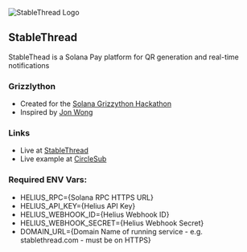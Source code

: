 ![StableThread Logo](https://stablethread.com/images/stablethread.png)

## StableThread

StableThead is a Solana Pay platform for QR generation and real-time notifications

### Grizzlython
* Created for the [Solana Grizzython Hackathon](https://solana.com/grizzlython)
* Inspired by [Jon Wong](https://build.superteam.fun/article/build-a-webhook-service-for-solana-pay)

### Links
* Live at [StableThread](https://stablethread.com)
* Live example at [CircleSub](https://circlesub.com/tip/komdodx)

### Required ENV Vars:
* HELIUS_RPC={Solana RPC HTTPS URL}
* HELIUS_API_KEY={Helius API Key}
* HELIUS_WEBHOOK_ID={Helius Webhook ID}
* HELIUS_WEBHOOK_SECRET={Helius Webhook Secret}
* DOMAIN_URL={Domain Name of running service - e.g. stablethread.com - must be on HTTPS}
